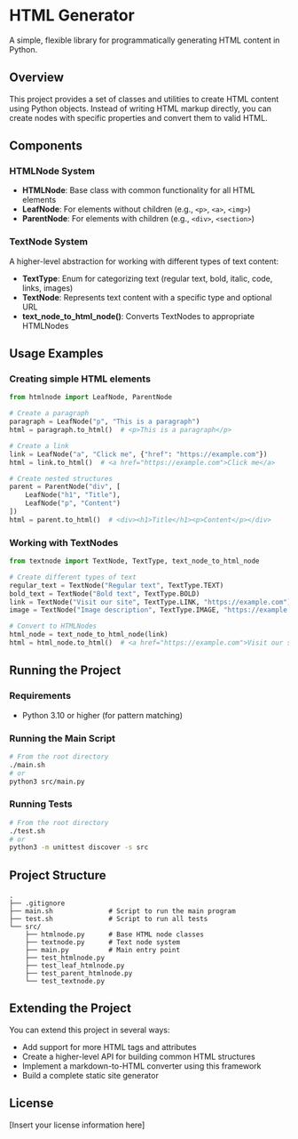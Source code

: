 # HTML Generator

A simple, flexible library for programmatically generating HTML content in Python.

## Overview

This project provides a set of classes and utilities to create HTML content using Python objects. Instead of writing HTML markup directly, you can create nodes with specific properties and convert them to valid HTML.

## Components

### HTMLNode System

- **HTMLNode**: Base class with common functionality for all HTML elements
- **LeafNode**: For elements without children (e.g., `<p>`, `<a>`, `<img>`) 
- **ParentNode**: For elements with children (e.g., `<div>`, `<section>`)

### TextNode System

A higher-level abstraction for working with different types of text content:

- **TextType**: Enum for categorizing text (regular text, bold, italic, code, links, images)
- **TextNode**: Represents text content with a specific type and optional URL
- **text_node_to_html_node()**: Converts TextNodes to appropriate HTMLNodes

## Usage Examples

### Creating simple HTML elements

```python
from htmlnode import LeafNode, ParentNode

# Create a paragraph
paragraph = LeafNode("p", "This is a paragraph")
html = paragraph.to_html()  # <p>This is a paragraph</p>

# Create a link
link = LeafNode("a", "Click me", {"href": "https://example.com"})
html = link.to_html()  # <a href="https://example.com">Click me</a>

# Create nested structures
parent = ParentNode("div", [
    LeafNode("h1", "Title"),
    LeafNode("p", "Content")
])
html = parent.to_html()  # <div><h1>Title</h1><p>Content</p></div>
```

### Working with TextNodes

```python
from textnode import TextNode, TextType, text_node_to_html_node

# Create different types of text
regular_text = TextNode("Regular text", TextType.TEXT)
bold_text = TextNode("Bold text", TextType.BOLD)
link = TextNode("Visit our site", TextType.LINK, "https://example.com")
image = TextNode("Image description", TextType.IMAGE, "https://example.com/image.jpg")

# Convert to HTMLNodes
html_node = text_node_to_html_node(link)
html = html_node.to_html()  # <a href="https://example.com">Visit our site</a>
```

## Running the Project

### Requirements

- Python 3.10 or higher (for pattern matching)

### Running the Main Script

```bash
# From the root directory
./main.sh
# or
python3 src/main.py
```

### Running Tests

```bash
# From the root directory
./test.sh
# or
python3 -m unittest discover -s src
```

## Project Structure

```
.
├── .gitignore
├── main.sh              # Script to run the main program
├── test.sh              # Script to run all tests
└── src/
    ├── htmlnode.py      # Base HTML node classes
    ├── textnode.py      # Text node system
    ├── main.py          # Main entry point
    ├── test_htmlnode.py
    ├── test_leaf_htmlnode.py
    ├── test_parent_htmlnode.py
    └── test_textnode.py
```

## Extending the Project

You can extend this project in several ways:
- Add support for more HTML tags and attributes
- Create a higher-level API for building common HTML structures
- Implement a markdown-to-HTML converter using this framework
- Build a complete static site generator

## License

[Insert your license information here]
